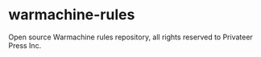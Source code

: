 # warmachine-rules
Open source Warmachine rules repository, all rights reserved to Privateer Press Inc.

